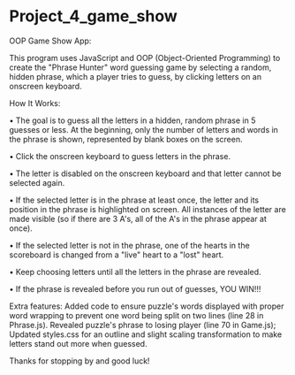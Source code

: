 # Project_4_game_show

OOP Game Show App:

  This program uses JavaScript and OOP (Object-Oriented Programming) to create the "Phrase Hunter" word guessing game by selecting a random, hidden phrase, which a player tries to guess, by clicking letters on an onscreen keyboard.


How It Works:

•  The goal is to guess all the letters in a hidden, random phrase in 5 guesses or less. At the beginning, only the number of letters and words in the phrase is shown, represented by blank boxes on the screen.

•  Click the onscreen keyboard to guess letters in the phrase.

•  The letter is disabled on the onscreen keyboard and that letter cannot be selected again.

•  If the selected letter is in the phrase at least once, the letter and its position in the phrase is highlighted on screen. All instances of the letter are made visible (so if there are 3 A's, all of the A's in the phrase appear at once).

•  If the selected letter is not in the phrase, one of the hearts in the scoreboard is changed from a "live" heart to a "lost" heart.

•  Keep choosing letters until all the letters in the phrase are revealed.

• If the phrase is revealed before you run out of guesses, YOU WIN!!!


Extra features:
Added code to ensure puzzle's words displayed with proper word wrapping to prevent one word being split on two lines (line 28 in Phrase.js).
Revealed puzzle's phrase to losing player (line 70 in Game.js);
Updated styles.css for an outline and slight scaling transformation to make letters stand out more when guessed. 

Thanks for stopping by and good luck!

